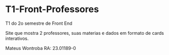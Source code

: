 # T1-Front-Professores
T1 do 2o semestre de Front End

Site que mostra 2 professores, suas materias e dados em formato de cards interativos.

Mateus Wontroba RA: 23.01189-0
